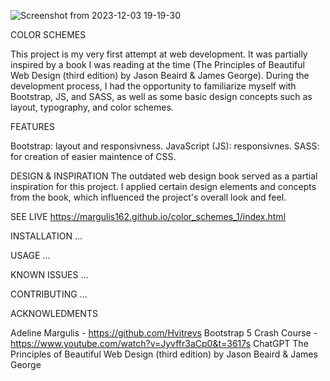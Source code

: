 
![Screenshot from 2023-12-03 19-19-30](https://github.com/Margulis162/color_schemes_1/assets/134349936/3cd14909-9f2b-41a9-a9cd-f1a68c99a8ba)

COLOR SCHEMES

This project is my very first attempt at web development. It was partially inspired by a book  I was reading at the time (The Principles of Beautiful Web Design (third edition) by Jason Beaird & James George). During the development process, I had the opportunity to familiarize myself with Bootstrap, JS, and SASS, as well as some basic design concepts such as layout, typography, and color schemes.

FEATURES

Bootstrap: layout and responsivness.
JavaScript (JS): responsivnes.
SASS: for creation of easier maintence of CSS.
 

DESIGN & INSPIRATION
The outdated web design book served as a partial inspiration for this project. I applied certain design elements and concepts from the book, which influenced the project's overall look and feel.

SEE LIVE
https://margulis162.github.io/color_schemes_1/index.html

INSTALLATION
...

USAGE
...

KNOWN ISSUES 
...

CONTRIBUTING
...

ACKNOWLEDMENTS

Adeline Margulis  -  https://github.com/Hvitrevs
Bootstrap 5 Crash Course  -   https://www.youtube.com/watch?v=Jyvffr3aCp0&t=3617s
ChatGPT
The Principles of Beautiful Web Design (third edition) by Jason Beaird & James George
